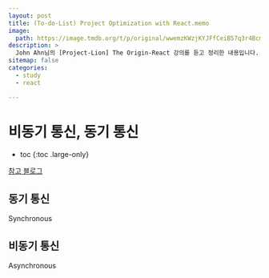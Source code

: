 ```yaml
---
layout: post
title: (To-do-List) Project Optimization with React.memo
image:
  path: https://image.tmdb.org/t/p/original/wwemzKWzjKYJFfCeiB57q3r4Bcm.svg
description: >
  John Ahn님의 [Project-Lion] The Origin-React 강의를 듣고 정리한 내용입니다.
sitemap: false
categories:
  - study
  - react

---
```

# 비동기 통신, 동기 통신

* toc
{:toc .large-only}


[참고 블로그](https://inpa.tistory.com/entry/WEB-%F0%9F%8C%90-%EB%B9%84%EB%8F%99%EA%B8%B0Async%ED%86%B5%EC%8B%A0-%EB%8F%99%EA%B8%B0Sync%ED%86%B5%EC%8B%A0)

## 동기 통신
Synchronous

## 비동기 통신
Asynchronous

